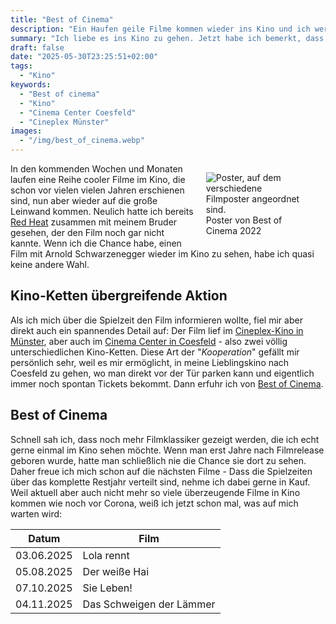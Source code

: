 ```yaml
---
title: "Best of Cinema"
description: "Ein Haufen geile Filme kommen wieder ins Kino und ich werde sie alle sehen."
summary: "Ich liebe es ins Kino zu gehen. Jetzt habe ich bemerkt, dass durch \"Best of Cinema\" auch alte Filmklassiker wieder im Kino gespielt werden - Ich bin Fan."
draft: false
date: "2025-05-30T23:25:51+02:00"
tags:
  - "Kino"
keywords:
  - "Best of cinema"
  - "Kino"
  - "Cinema Center Coesfeld"
  - "Cineplex Münster"
images:
  - "/img/best_of_cinema.webp"
---
```


<figure role="group" class="right col3" style="float:right;width:30%;margin-left:1em;">
    <img
          alt="Poster, auf dem verschiedene Filmposter angeordnet sind."
          srcset="/img/best_of_cinema_small.webp 480w,
                  /img/best_of_cinema.webp       640w"
          src="/img/best_of_cinema.jpg"
          />
    <figcaption>Poster von Best of Cinema 2022</figcaption>
</figure>

In den kommenden Wochen und Monaten laufen eine Reihe cooler Filme im Kino, die schon vor vielen vielen Jahren erschienen sind, nun aber wieder auf die große Leinwand kommen. Neulich hatte ich bereits [Red Heat](https://www.imdb.com/de/title/tt0095963/) zusammen mit meinem Bruder gesehen, der den Film noch gar nicht kannte. Wenn ich die Chance habe, einen Film mit Arnold Schwarzenegger wieder im Kino zu sehen, habe ich quasi keine andere Wahl.

## Kino-Ketten übergreifende Aktion
Als ich mich über die Spielzeit den Film informieren wollte, fiel mir aber direkt auch ein spannendes Detail auf: Der Film lief im [Cineplex-Kino in Münster](https://www.cineplex.de/muenster/), aber auch im [Cinema Center in Coesfeld](https://www.cinema-coesfeld.de/) - also zwei völlig unterschiedlichen Kino-Ketten. Diese Art der "_Kooperation_" gefällt mir persönlich sehr, weil es mir ermöglicht, in meine Lieblingskino nach Coesfeld zu gehen, wo man direkt vor der Tür parken kann und eigentlich immer noch spontan Tickets bekommt. Dann erfuhr ich von [Best of Cinema](https://www.bestofcinema.de/).

## Best of Cinema
Schnell sah ich, dass noch mehr Filmklassiker gezeigt werden, die ich echt gerne einmal im Kino sehen möchte. Wenn man erst Jahre nach Filmrelease geboren wurde, hatte man schließlich nie die Chance sie dort zu sehen. Daher freue ich mich schon auf die nächsten Filme - Dass die Spielzeiten über das komplette Restjahr verteilt sind, nehme ich dabei gerne in Kauf. Weil aktuell aber auch nicht mehr so viele überzeugende Filme in Kino kommen wie noch vor Corona, weiß ich jetzt schon mal, was auf mich warten wird:

| Datum  | Film |
|--------|------|
| 03.06.2025 | Lola rennt |
| 05.08.2025 | Der weiße Hai |
| 07.10.2025 | Sie Leben! |
| 04.11.2025 | Das Schweigen der Lämmer |
